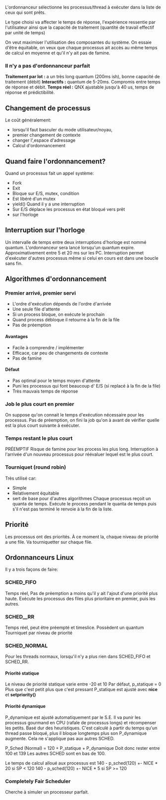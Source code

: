 L'ordonnanceur sélectionne les processus/thread à exécuter dans la liste de ceux qui sont prêts.

Le type choisi va affecter le temps de réponse, l'expérience ressentie par l'utilisateur ainsi que la capacité de traitement (quantité de travail effectif par unité de temps)

On veut maximiser l'utilisation des composantes du système. 
On essaie d'être équitable, on veux que chaque processus ait accès au même temps de calcul en moyenne et qu'il n'y ait pas de famine.

### Il n'y a pas d'ordonnanceur parfait
**Traitement par lot :** a un très long quantum (200ms ish), bonne capacité de traitement (débit)
**Interactifs :** quantum de 5-20ms. Compromis entre temps de réponse et débit.
**Temps réel :** QNX ajustable jusqu'à 40 us, temps de réponse et prédictibilité.

## Changement de processus
Le coût généralement:
- lorsqu'il faut basculer du mode utilisateur/noyau,
- premier changement de contexte
- changer l',espace d'adressage
- Calcul d'ordonnancement
## Quand faire l'ordonnancement?
Quand un processus fait un appel système:
- Fork
- Exit
- Bloque sur E/S, mutex, condition
- Est libéré d'un mutex
- yield()
Quand il y a une interruption
- Sur E/S déplace les processus en état bloqué vers prêt
- sur l'horloge

## Interruption sur l'horloge
Un intervalle de temps entre deux interruptions d'horloge est nommé quantum.
L'ordonnanceur sera lancé lorsqu'un quantum expire.
Approximativement entre 5 et 20 ms sur les PC.
Interruption permet d'exécuter d'autres processus même si celui en cours est dans une boucle sans fin.

## Algorithmes d'ordonnancement
### Premier arrivé, premier servi
- L'ordre d'exécution dépends de l'ordre d'arrivée
- Une seule file d'attente
- Si un process bloque, on exécute le prochain
-  Quand process débloque il retourne à la fin de la file
- Pas de préemption
#### Avantages
- Facile à comprendre / implémenter
- Efficace, car peu de changements de contexte
- Pas de famine
#### Défaut
- Pas optimal pour le temps moyen d'attente
- Puni les processus qui font beaucoup d' E/S (si replacé à la fin de la file)
- Très mauvais temps de réponse
### Job le plus court en premier
On suppose qu'on connait le temps d'exécution nécessaire pour les processus.
Pas de préemption, on fini la job qu'on à avant de vérifier quelle est la plus court suivante à exécuter.
### Temps restant le plus court
PRÉEMPTIF
Risque de famine pour les process les plus long.
Interruption à l'arrivée d'un nouveau processus pour réévaluer lequel est le plus court.
### Tourniquet (round robin)
Très utilisé car:
- Simple
- Relativement équitable
- sert de base pour d'autres algorithmes
Chaque processus reçoit un quanta de temps.
Exécute le process pendant le quanta de temps puis s'il n'est pas terminé le renvoie à la fin de la liste.

## Priorité
Les processus ont des priorités. À ce moment la, chaque niveau de priorité a une file. Va tourniquetter sur chaque file.

## Ordonnanceurs Linux
Il y a trois façons de faire:
### SCHED_FIFO
Temps réel, Pas de préemption a moins qu'il y ait l'ajout d'une priorité plus haute. Exécute les processus des files plus prioritaire en premier, puis les autres.
### SCHED__RR
Temps réel, peut être préempté et timeslice.
Possèdent un quantum
Tourniquet par niveau de priorité
### SCHED_NORMAL
Pour les threads normaux, lorsqu'il n'y a plus rien dans SCHED_FIFO et SCHED_RR.
#### Priorité statique
Le niveau de priorité statique varie entre -20 et 10
Par défaut, p_statique = 0
Plus que c'est petit plus que c'est pressant
P_statique est ajusté avec **nice** et **setpriority()**
#### Priorité dynamique
P_dynamique est ajusté automatiquement par le S.E. Il va punir les processus gourmand en CPU (rafale de processus longs) et récompenser les petits.
Basé dur des heuristiques.
C'est calculé à partir du temps qu'un thread passe bloqué, plus il bloque longtemps plus son P_dynamique augmente. Cela ne s'applique pas aux autres SCHED.

P_Sched (Normal) = 120 + P_statique + P_dynamique
Doit donc rester entre 100 et 139
Les autres SCHED sont en bas de 100.

Le temps de calcul alloué aux processus est 
140 - p_sched(120) +- NICE * 20 si SP < 120
140 - p_sched(120) +- NICE * 5 si SP >= 120
### Completely Fair Scheduler
Cherche à simuler un processeur parfait.